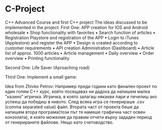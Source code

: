 # C-Project
C++ Advanced Course and first C++ project
The ideas discussed to be implemented in the project:
First One:
APP creation for IOS and Android wholesale 
• Shop functionality with favorites 
• Search function of articles 
• Registration Playstore and registration of the APP 
• Login to iTunes (Applestore) and register the APP 
• Design is created according to customer requirements 
• API creation Administration (Dashboard) 
• Article list of approx. 1000 articles 
• Article management 
• Daily overview 
• Order overview 
• Printing functionality

Second One:
Life Saver (Aproaching road)

Third One:
Implement a small game:

Idea from Zhivko Petrov:
Например преди години като финален проект по един голям C++ курс, 
който посещавах ни дадоха да напишем малка "казино" игричка.
Игричка, в която залагаш някакви пари и печелиш ако успееш да победиш в нивото. 
След всяка игра се генерираше .csv (comma separated value) файл.
Втората част от проекта беше да напишем втора програма(този път тя 
намяше графична част освен конзолата), я която можехме да правим отчети 
върху зададен период от генерираните файлове. Нещо като счетоводство.

